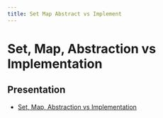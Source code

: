 ```yaml
---
title: Set Map Abstract vs Implement 
---
```


# Set, Map, Abstraction vs Implementation

## Presentation
+ [Set, Map, Abstraction vs Implementation](https://drive.google.com/open?id=1lnIqUyvI49crrfIsOWLLUk0J6A_B6NkBappV1bUu64k)

